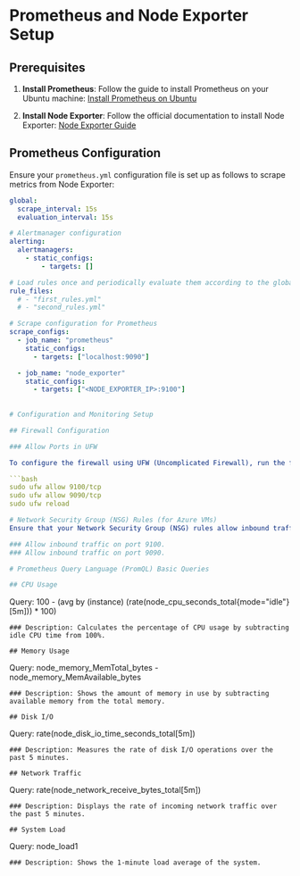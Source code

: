 # Prometheus and Node Exporter Setup

## Prerequisites

1. **Install Prometheus**:
   Follow the guide to install Prometheus on your Ubuntu machine: [Install Prometheus on Ubuntu](https://www.cherryservers.com/blog/install-prometheus-ubuntu)

2. **Install Node Exporter**:
   Follow the official documentation to install Node Exporter: [Node Exporter Guide](https://prometheus.io/docs/guides/node-exporter/)

## Prometheus Configuration

Ensure your `prometheus.yml` configuration file is set up as follows to scrape metrics from Node Exporter:

```yaml
global:
  scrape_interval: 15s
  evaluation_interval: 15s

# Alertmanager configuration
alerting:
  alertmanagers:
    - static_configs:
        - targets: []

# Load rules once and periodically evaluate them according to the global 'evaluation_interval'.
rule_files:
  # - "first_rules.yml"
  # - "second_rules.yml"

# Scrape configuration for Prometheus
scrape_configs:
  - job_name: "prometheus"
    static_configs:
      - targets: ["localhost:9090"]

  - job_name: "node_exporter"
    static_configs:
      - targets: ["<NODE_EXPORTER_IP>:9100"]
      
      
# Configuration and Monitoring Setup

## Firewall Configuration

### Allow Ports in UFW

To configure the firewall using UFW (Uncomplicated Firewall), run the following commands to allow traffic on ports 9100 and 9090:

```bash
sudo ufw allow 9100/tcp
sudo ufw allow 9090/tcp
sudo ufw reload

# Network Security Group (NSG) Rules (for Azure VMs)
Ensure that your Network Security Group (NSG) rules allow inbound traffic on the necessary ports:

### Allow inbound traffic on port 9100.
### Allow inbound traffic on port 9090.

# Prometheus Query Language (PromQL) Basic Queries

## CPU Usage
```
Query: 100 - (avg by (instance) (rate(node_cpu_seconds_total{mode="idle"}[5m])) * 100)
```
### Description: Calculates the percentage of CPU usage by subtracting idle CPU time from 100%.

## Memory Usage
```
Query: node_memory_MemTotal_bytes - node_memory_MemAvailable_bytes
```
### Description: Shows the amount of memory in use by subtracting available memory from the total memory.

## Disk I/O
```
Query: rate(node_disk_io_time_seconds_total[5m])
```
### Description: Measures the rate of disk I/O operations over the past 5 minutes.

## Network Traffic
```
Query: rate(node_network_receive_bytes_total[5m])
```
### Description: Displays the rate of incoming network traffic over the past 5 minutes.

## System Load
```
Query: node_load1
```
### Description: Shows the 1-minute load average of the system.
